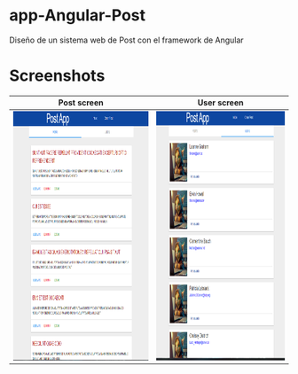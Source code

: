 # app-Angular-Post
Diseño de un sistema web de Post con el framework de Angular

# Screenshots

| Post screen                                | User screen                           |
|-------------------------------------------------|-------------------------------------------------|
| <img src="https://github.com/JorgeFigueroa626/app-Angular-Post/blob/main/resource/imgs/posts.png" height="450"> | <img src="https://github.com/JorgeFigueroa626/app-Angular-Post/blob/main/resource/imgs/users.png" height="450"> | 

